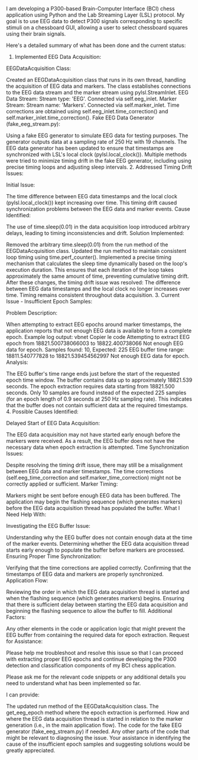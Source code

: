 I am developing a P300-based Brain-Computer Interface (BCI) chess application using Python and the Lab Streaming Layer (LSL) protocol. My goal is to use EEG data to detect P300 signals corresponding to specific stimuli on a chessboard GUI, allowing a user to select chessboard squares using their brain signals.

Here's a detailed summary of what has been done and the current status:

1. Implemented EEG Data Acquisition:

EEGDataAcquisition Class:

Created an EEGDataAcquisition class that runs in its own thread, handling the acquisition of EEG data and markers.
The class establishes connections to the EEG data stream and the marker stream using pylsl.StreamInlet.
EEG Data Stream:
Stream type: 'EEG'.
Connected via self.eeg_inlet.
Marker Stream:
Stream name: 'Markers'.
Connected via self.marker_inlet.
Time corrections are obtained using self.eeg_inlet.time_correction() and self.marker_inlet.time_correction().
Fake EEG Data Generator (fake_eeg_stream.py):

Using a fake EEG generator to simulate EEG data for testing purposes.
The generator outputs data at a sampling rate of 250 Hz with 19 channels.
The EEG data generator has been updated to ensure that timestamps are synchronized with LSL's local clock (pylsl.local_clock()).
Multiple methods were tried to minimize timing drift in the fake EEG generator, including using precise timing loops and adjusting sleep intervals.
2. Addressed Timing Drift Issues:

Initial Issue:

The time difference between EEG data timestamps and the local clock (pylsl.local_clock()) kept increasing over time.
This timing drift caused synchronization problems between the EEG data and marker events.
Cause Identified:

The use of time.sleep(0.01) in the data acquisition loop introduced arbitrary delays, leading to timing inconsistencies and drift.
Solution Implemented:

Removed the arbitrary time.sleep(0.01) from the run method of the EEGDataAcquisition class.
Updated the run method to maintain consistent loop timing using time.perf_counter().
Implemented a precise timing mechanism that calculates the sleep time dynamically based on the loop's execution duration.
This ensures that each iteration of the loop takes approximately the same amount of time, preventing cumulative timing drift.
After these changes, the timing drift issue was resolved:
The difference between EEG data timestamps and the local clock no longer increases over time.
Timing remains consistent throughout data acquisition.
3. Current Issue - Insufficient Epoch Samples:

Problem Description:

When attempting to extract EEG epochs around marker timestamps, the application reports that not enough EEG data is available to form a complete epoch.
Example log output:
vbnet
Copier le code
Attempting to extract EEG epoch from 18821.500738066003 to 18822.400738066
Not enough EEG data for epoch. Samples found: 10, Expected: 225
EEG buffer time range: 18811.540777828 to 18821.539454562997
Not enough EEG data for epoch.
Analysis:

The EEG buffer's time range ends just before the start of the requested epoch time window.
The buffer contains data up to approximately 18821.539 seconds.
The epoch extraction requires data starting from 18821.500 seconds.
Only 10 samples are found instead of the expected 225 samples (for an epoch length of 0.9 seconds at 250 Hz sampling rate).
This indicates that the buffer does not contain sufficient data at the required timestamps.
4. Possible Causes Identified:

Delayed Start of EEG Data Acquisition:

The EEG data acquisition may not have started early enough before the markers were received.
As a result, the EEG buffer does not have the necessary data when epoch extraction is attempted.
Time Synchronization Issues:

Despite resolving the timing drift issue, there may still be a misalignment between EEG data and marker timestamps.
The time corrections (self.eeg_time_correction and self.marker_time_correction) might not be correctly applied or sufficient.
Marker Timing:

Markers might be sent before enough EEG data has been buffered.
The application may begin the flashing sequence (which generates markers) before the EEG data acquisition thread has populated the buffer.
What I Need Help With:

Investigating the EEG Buffer Issue:

Understanding why the EEG buffer does not contain enough data at the time of the marker events.
Determining whether the EEG data acquisition thread starts early enough to populate the buffer before markers are processed.
Ensuring Proper Time Synchronization:

Verifying that the time corrections are applied correctly.
Confirming that the timestamps of EEG data and markers are properly synchronized.
Application Flow:

Reviewing the order in which the EEG data acquisition thread is started and when the flashing sequence (which generates markers) begins.
Ensuring that there is sufficient delay between starting the EEG data acquisition and beginning the flashing sequence to allow the buffer to fill.
Additional Factors:

Any other elements in the code or application logic that might prevent the EEG buffer from containing the required data for epoch extraction.
Request for Assistance:

Please help me troubleshoot and resolve this issue so that I can proceed with extracting proper EEG epochs and continue developing the P300 detection and classification components of my BCI chess application.

Please ask me for the relevant code snippets or any additional details you need to understand what has been implemented so far.

I can provide:

The updated run method of the EEGDataAcquisition class.
The get_eeg_epoch method where the epoch extraction is performed.
How and where the EEG data acquisition thread is started in relation to the marker generation (i.e., in the main application flow).
The code for the fake EEG generator (fake_eeg_stream.py) if needed.
Any other parts of the code that might be relevant to diagnosing the issue.
Your assistance in identifying the cause of the insufficient epoch samples and suggesting solutions would be greatly appreciated.